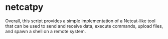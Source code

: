 # netcatpy

Overall, this script provides a simple implementation of a Netcat-like tool that can be used to send and receive data, execute commands, upload files, and spawn a shell on a remote system.
